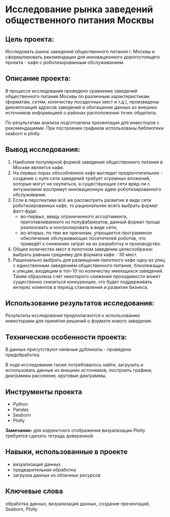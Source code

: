 # Исследование рынка заведений общественного питания Москвы





## Цель проекта:

Исследовать рынок заведений общественного питания г. Москвы и сформулировать рекомендации для инновационного дорогостоящего проекта - кафе с роботизированным обслуживанием.


## Описание проекта:

В процессе исследования проведено сравнение заведений общественного питания Москвы по различным характеристикам (форматам, сетям, количеству посадочных мест и т.д.), произведены декомпозиция адресов заведений и обогащение данных из внешних источников информацией о районах расположения точек общепита.

По результатам анализа подготовлена презентация для инвесторов с рекомендациями. При построении графиков использованы библиотеки seaborn и plotly. 


## Вывод исследования:

1. Наиболее популярной формой заведения общественного питания в Москве является кафе.
2. На первых порах обособленное кафе выглядит предпочтительнее - создание с нуля сети заведений требует огромных вложений, которые могут не окупиться, а существующие сети вряд-ли с энтузиазмом воспримут инновационную идею роботизированного обслуживания.
3. Если в перспективе всё же рассмотреть развитие в виде сети роботизированных кафе, то рациональнее всего выбрать формат фаст-фуда:
    - во-первых, ввиду ограниченного ассортимента, приготавливаемого из полуфабрикатов, данный формат проще реализовать и контролировать в виде сети;
    - во-вторых, по тем же причинам, упрощается программное обеспечение обслуживающих посетителей роботов, что приведёт к снижению затрат на их разработку и производство.
4. Общее количество мест в пилотном заведении целесообразно выбрать равным среднему для формата кафе - 30 мест.
5. Рационально выбрать для размещения пилотного кафе одну из улиц с единственным заведением общественного питания, близлежащих к улицам, входящим в топ-10 по количеству имеющихся заведений. Таким образомза счёт некоторого снижения проходимости может существенно снизиться конкуренция, что будет поддерживать интерес клиентов в период становления и развития бизнеса.


## Использование результатов исследования:

Результаты исследования предполагаются к использованию инвесторами для принятия решений о формате нового заведения.


## Технические особенности проекта:

В данных присутствуют неявные дубликаты - проведена предобработка.

В ходе исследования также потребовалось найти, загрузить и использовать данные из внешних источников, построить графики, диаграммы рассеяния, круговые диаграммы.


## Инструменты проекта

- Python
- Pandas
- Seaborn
- Plotly 

**Замечание:** для корректного отображения визуализации Plotly требуется сделать тетрадь доверенной.


## Навыки, использованные в проекте

- визуализация данных
- предварительная обработка
- загрузка данных из облачных ресурсов


## Ключевые слова

обработка данных, визуализация данных, создание презентаций, Seaborn, Plotly